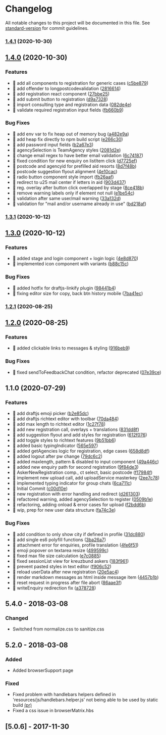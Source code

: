 # Changelog

All notable changes to this project will be documented in this file. See [standard-version](https://github.com/conventional-changelog/standard-version) for commit guidelines.

### [1.4.1](https://github.com/CaritasDeutschland/caritas-onlineBeratung-frontend/compare/v1.4.0...v1.4.1) (2020-10-30)

## [1.4.0](https://github.com/CaritasDeutschland/caritas-onlineBeratung-frontend/compare/v1.3.1...v1.4.0) (2020-10-30)

### Features

-   🎸 add all components to registration for generic cases ([c5be879](https://github.com/CaritasDeutschland/caritas-onlineBeratung-frontend/commit/c5be879654b091e8384bc03838482a86bdf4992b))
-   🎸 add offender to longpostcodevalidation ([2816614](https://github.com/CaritasDeutschland/caritas-onlineBeratung-frontend/commit/2816614e6d510ad5389c81ede68efd74b6521218))
-   🎸 add registration react component ([27bbe25](https://github.com/CaritasDeutschland/caritas-onlineBeratung-frontend/commit/27bbe251897a23f0eb9f4a6b9f849600dbc79d43))
-   🎸 add submit button to registration ([d9a7328](https://github.com/CaritasDeutschland/caritas-onlineBeratung-frontend/commit/d9a73286e6922e1d14033b52dd20ae224e08417c))
-   🎸 import consulting type and registration data ([082de4e](https://github.com/CaritasDeutschland/caritas-onlineBeratung-frontend/commit/082de4e2da99a75eac9b582095d190c3535aa3a9))
-   🎸 validate required registration input fields ([fb660b9](https://github.com/CaritasDeutschland/caritas-onlineBeratung-frontend/commit/fb660b91d0dcce4370c0ab6c36731e94758e042e))

### Bug Fixes

-   🐛 add env var to fix heap out of memory bug ([a482e9a](https://github.com/CaritasDeutschland/caritas-onlineBeratung-frontend/commit/a482e9a66062ef9e42ff7894482888fa02bf3ce3))
-   🐛 add heap fix directly to npm build script ([e266c30](https://github.com/CaritasDeutschland/caritas-onlineBeratung-frontend/commit/e266c30607d9e1598b79dd309026985e695fd9cc))
-   🐛 add password input fields ([b2a67e3](https://github.com/CaritasDeutschland/caritas-onlineBeratung-frontend/commit/b2a67e3edcca22bb8e8207f69f1298904093f6e5))
-   🐛 agencySelection is TeamAgency styles ([2081d2e](https://github.com/CaritasDeutschland/caritas-onlineBeratung-frontend/commit/2081d2e67b337f0aaa82db4f28ce09e25221a429))
-   🐛 change email regex to have better email validation ([6c74187](https://github.com/CaritasDeutschland/caritas-onlineBeratung-frontend/commit/6c74187cada82812ceb06120de9351a6c55e39e1))
-   🐛 fixed condition for new enquiry on listItem click ([d7725ef](https://github.com/CaritasDeutschland/caritas-onlineBeratung-frontend/commit/d7725efbe9c705eb5fdcfa512688181ba792d201))
-   🐛 postcode and agencyid for prefilled aid resorts ([8d7f48b](https://github.com/CaritasDeutschland/caritas-onlineBeratung-frontend/commit/8d7f48b3391f2b72ea88dea12d018cc03c9822b5))
-   🐛 postcode suggestion flyout alignment ([4e10cac](https://github.com/CaritasDeutschland/caritas-onlineBeratung-frontend/commit/4e10cacc30dc5359a3bb4759a9c657e483c0a6e3))
-   🐛 radio button component style import ([fb26aaf](https://github.com/CaritasDeutschland/caritas-onlineBeratung-frontend/commit/fb26aaff868f8ec14a3d25a4a503645887c3290a))
-   🐛 redirect to u25 mail center if letters in aid ([903d437](https://github.com/CaritasDeutschland/caritas-onlineBeratung-frontend/commit/903d437e7fba1c0713d33d1b235e4f4466771f4f))
-   🐛 reg. overlay after button click overlapped by stage ([8ce418b](https://github.com/CaritasDeutschland/caritas-onlineBeratung-frontend/commit/8ce418b59453acbf8c0a7cf795f98c4c4b5c44cf))
-   🐛 remove warning labels only if element not null ([e1be54c](https://github.com/CaritasDeutschland/caritas-onlineBeratung-frontend/commit/e1be54ca01fcb780bd0db414e6d1bb957f19e118))
-   🐛 validation after same user/mail warning ([33a132d](https://github.com/CaritasDeutschland/caritas-onlineBeratung-frontend/commit/33a132d60ba3b78195518b1fcab1bcc8b16a59a1))
-   🐛 validation for "mail and/or username already in use" ([bd218af](https://github.com/CaritasDeutschland/caritas-onlineBeratung-frontend/commit/bd218af508875f45aa84191ad98b199144c0f2e8))

### [1.3.1](https://github.com/CaritasDeutschland/caritas-onlineBeratung-frontend/compare/v1.3.0...v1.3.1) (2020-10-12)

## [1.3.0](https://github.com/CaritasDeutschland/caritas-onlineBeratung-frontend/compare/v1.2.1...v1.3.0) (2020-10-12)

### Features

-   🎸 added stage and login component + login logic ([4e8d870](https://github.com/CaritasDeutschland/caritas-onlineBeratung-frontend/commit/4e8d870fcbd3c16b83e0bc89be110f415367b111))
-   🎸 implemented icon component with variants ([b88c15c](https://github.com/CaritasDeutschland/caritas-onlineBeratung-frontend/commit/b88c15cac2f8b7af56fcab8231839da0359b7237))

### Bug Fixes

-   🐛 added hotfix for draftjs-linkify plugin ([98441b4](https://github.com/CaritasDeutschland/caritas-onlineBeratung-frontend/commit/98441b47718f46ca55ca9e77437baee9ff215328))
-   🐛 fixing editor size for copy, back btn history mobile ([7ba41ec](https://github.com/CaritasDeutschland/caritas-onlineBeratung-frontend/commit/7ba41ec3ac67e3d10eabccb56da0663af66f3453))

### [1.2.1](https://github.com/CaritasDeutschland/caritas-onlineBeratung-frontend/compare/v1.2.0...v1.2.1) (2020-08-25)

## [1.2.0](https://github.com/CaritasDeutschland/caritas-onlineBeratung-frontend/compare/v1.1.0...v1.2.0) (2020-08-25)

### Features

-   🎸 added clickable links to messages & styling ([916beb9](https://github.com/CaritasDeutschland/caritas-onlineBeratung-frontend/commit/916beb92fd88ea7e27996399f54ef4e034a4acc7))

### Bug Fixes

-   🐛 fixed sendToFeedbackChat condition, refactor deprecated ([07e39ce](https://github.com/CaritasDeutschland/caritas-onlineBeratung-frontend/commit/07e39ce9d4ba63d159570710cf405ea0215256b1))

## 1.1.0 (2020-07-29)

### Features

-   🎸 add draftjs emoji picker ([b2e85dc](https://github.com/CaritasDeutschland/caritas-onlineBeratung-frontend/commit/b2e85dc051614ddc485425c24998fc7526e84bc4))
-   🎸 add draftjs richtext editor with toolbar ([70da484](https://github.com/CaritasDeutschland/caritas-onlineBeratung-frontend/commit/70da48418b79e1da7c74d864037e565f2c76cdf4))
-   🎸 add max length to richtext editor ([1c27f78](https://github.com/CaritasDeutschland/caritas-onlineBeratung-frontend/commit/1c27f78e16059e6b0ac826f0f4577ccd7b055913))
-   🎸 add new registration call, overlays + translations ([831dd8f](https://github.com/CaritasDeutschland/caritas-onlineBeratung-frontend/commit/831dd8fb9203a5f1abca7513d3cf4afbf299895c))
-   🎸 add suggestion flyout and add styles for registration ([612f076](https://github.com/CaritasDeutschland/caritas-onlineBeratung-frontend/commit/612f07676fe37afeaf14daea3bd42c596ee8cbae))
-   🎸 add toggle styles to richtext features ([9b51bb6](https://github.com/CaritasDeutschland/caritas-onlineBeratung-frontend/commit/9b51bb68d8ce5d2765f86c6333e5e2c384820b88))
-   🎸 added basic typingIndicator ([565e597](https://github.com/CaritasDeutschland/caritas-onlineBeratung-frontend/commit/565e597924cab886c6d338185c6c49e1c2242e8d))
-   🎸 added getAgencies logic for registration, edge cases ([658d8df](https://github.com/CaritasDeutschland/caritas-onlineBeratung-frontend/commit/658d8df2f81ef2d185e83392c36ac89977ce702a))
-   🎸 added logout after pw change ([79dc6c2](https://github.com/CaritasDeutschland/caritas-onlineBeratung-frontend/commit/79dc6c2ae4ab9b3b8b68c053f798ecad412e2da6))
-   🎸 added maxlength, pattern & disabled to input component ([49a446c](https://github.com/CaritasDeutschland/caritas-onlineBeratung-frontend/commit/49a446cbbcde5e3146c129d3c42549cecb5a15de))
-   🎸 added new enquiry path for second registration ([9f84de3](https://github.com/CaritasDeutschland/caritas-onlineBeratung-frontend/commit/9f84de38cd1108f7d296104a96d45c4a609ae778))
-   🎸 AskerNewRegistration comp., ct select, basic postcode ([f17984f](https://github.com/CaritasDeutschland/caritas-onlineBeratung-frontend/commit/f17984fcdcf02493dc0a00e9b41989e4bad31f86))
-   🎸 implement new upload call, add uploadService masterkey ([2ee7c78](https://github.com/CaritasDeutschland/caritas-onlineBeratung-frontend/commit/2ee7c788118b6a083325b4edc6000302e1a095b6))
-   🎸 implemented typing indicator for group chats ([6ca711c](https://github.com/CaritasDeutschland/caritas-onlineBeratung-frontend/commit/6ca711c49be3573a9920883366ed215e72d77650))
-   🎸 Initial Commit ([c00d10e](https://github.com/CaritasDeutschland/caritas-onlineBeratung-frontend/commit/c00d10eefeb2b17c59b243d0df9e466e495c375b))
-   🎸 new registration with error handling and redirect ([d261303](https://github.com/CaritasDeutschland/caritas-onlineBeratung-frontend/commit/d2613037505f4a1db51aad94165c565338666396))
-   🎸 refactored warning, added agencySelection to register ([0509b1e](https://github.com/CaritasDeutschland/caritas-onlineBeratung-frontend/commit/0509b1e8b8dbafe94061d57b4d1d16661373f404))
-   🎸 refactoring, adding onload & error cases for upload ([f2bdd6b](https://github.com/CaritasDeutschland/caritas-onlineBeratung-frontend/commit/f2bdd6b59192eef28dd406107bfb1de128915100))
-   🎸 wip, prep for new user data structure ([fa74c3e](https://github.com/CaritasDeutschland/caritas-onlineBeratung-frontend/commit/fa74c3e7c3ce3e10b6d3e1e83c5a3fc829c6c194))

### Bug Fixes

-   🐛 add condition to only show city if defined in profile ([31dc880](https://github.com/CaritasDeutschland/caritas-onlineBeratung-frontend/commit/31dc8808d92bb21873d6e1187a5dda44a42a7f87))
-   🐛 add single es6 polyfill functions ([3ba26a7](https://github.com/CaritasDeutschland/caritas-onlineBeratung-frontend/commit/3ba26a7904ff77f1ee7ad63c10e80c4fc93af165))
-   🐛 attachment error for enquiries, profile translation ([4fe6f51](https://github.com/CaritasDeutschland/caritas-onlineBeratung-frontend/commit/4fe6f517265d29f4644aaf36be6e3634e4fcc07b))
-   🐛 emoji popover on textarea resize ([499599c](https://github.com/CaritasDeutschland/caritas-onlineBeratung-frontend/commit/499599c5542c8355db7c00c0a1b6738728112caa))
-   🐛 fixed max file size calculation ([e7c0885](https://github.com/CaritasDeutschland/caritas-onlineBeratung-frontend/commit/e7c0885a0b44bac9531fc4c83701f8b80ca8b6cd))
-   🐛 fixed sessionList view for kreuzbund askers ([183f961](https://github.com/CaritasDeutschland/caritas-onlineBeratung-frontend/commit/183f96174d8a7aebc0a4242df48a07cefc54ee44))
-   🐛 prevent pasted styles in text editor ([f906c52](https://github.com/CaritasDeutschland/caritas-onlineBeratung-frontend/commit/f906c5239732abc0ec6ad7097de8db3470afaf72))
-   🐛 reload userData after new registration ([20e5ac4](https://github.com/CaritasDeutschland/caritas-onlineBeratung-frontend/commit/20e5ac412026666c649d0f0e34d2fbe18604303f))
-   🐛 render markdown messages as html inside message item ([4457b1b](https://github.com/CaritasDeutschland/caritas-onlineBeratung-frontend/commit/4457b1b00275eb189146b104530e1861ea07d5c7))
-   🐛 reset request in progress after file abort ([86aae3f](https://github.com/CaritasDeutschland/caritas-onlineBeratung-frontend/commit/86aae3f43a93b4e26c144d5b3141dc01d0c93be2))
-   🐛 writeEnquiry redirection fix ([a378728](https://github.com/CaritasDeutschland/caritas-onlineBeratung-frontend/commit/a378728f0458376f93c3c2fcbd2abb882ce1f49f))

## 5.4.0 - 2018-03-08

### Changed

-   Switched from normalize.css to sanitize.css

## 5.2.0 - 2018-03-08

### Added

-   Added browserSupport page

### Fixed

-   Fixed problem with handlebars helpers defined in 'resources/js/handlebars.helper.js' not being able to be used by static build [(pr)](https://github.com/biotope/frontend-framework/pull/12)
-   Fixed a css issue in browserMatrix.hbs

## [5.0.6] - 2017-11-30
